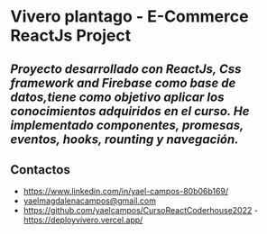 # Vivero plantago - E-Commerce ReactJs Project


## _Proyecto desarrollado con ReactJs, Css framework and Firebase como base de datos,tiene como objetivo aplicar los conocimientos adquiridos en el curso. He implementado componentes, promesas, eventos, hooks, rounting y navegación._



## Contactos

- https://www.linkedin.com/in/yael-campos-80b06b169/
- yaelmagdalenacampos@gmail.com
- https://github.com/yaelcampos/CursoReactCoderhouse2022
-https://deployvivero.vercel.app/
